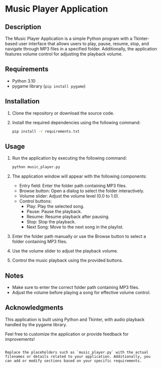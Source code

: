 
# Music Player Application

## Description

The Music Player Application is a simple Python program with a Tkinter-based user interface that allows users to play, pause, resume, stop, and navigate through MP3 files in a specified folder. Additionally, the application features volume control for adjusting the playback volume.

## Requirements

- Python 3.10
- pygame library (`pip install pygame`)

## Installation

1. Clone the repository or download the source code.
2. Install the required dependencies using the following command:

   ```bash
   pip install -r requirements.txt
   ```

## Usage

1. Run the application by executing the following command:

   ```bash
   python music_player.py
   ```

2. The application window will appear with the following components:

   - Entry field: Enter the folder path containing MP3 files.
   - Browse button: Open a dialog to select the folder interactively.
   - Volume slider: Adjust the volume level (0.0 to 1.0).
   - Control buttons:
     - Play: Play the selected song.
     - Pause: Pause the playback.
     - Resume: Resume playback after pausing.
     - Stop: Stop the playback.
     - Next Song: Move to the next song in the playlist.

3. Enter the folder path manually or use the Browse button to select a folder containing MP3 files.

4. Use the volume slider to adjust the playback volume.

5. Control the music playback using the provided buttons.

## Notes

- Make sure to enter the correct folder path containing MP3 files.
- Adjust the volume before playing a song for effective volume control.

## Acknowledgments

This application is built using Python and Tkinter, with audio playback handled by the pygame library.

Feel free to customize the application or provide feedback for improvements!
```

Replace the placeholders such as `music_player.py` with the actual filenames or details related to your application. Additionally, you can add or modify sections based on your specific requirements.
 
